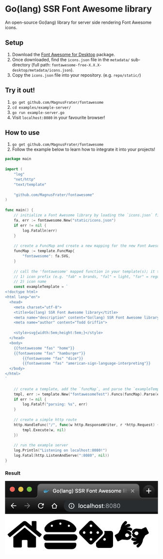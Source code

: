 # Go(lang) SSR Font Awesome library

An open-source Go(lang) library for server side rendering Font Awesome icons.

## Setup

1) Download the [Font Awesome for Desktop](https://fontawesome.com/how-to-use/on-the-desktop/setup/getting-started) package.
2) Once downloaded, find the `icons.json` file in the `metadata/` sub-directory (full path: `fontawesome-free-X.X.X-desktop/metadata/icons.json`).
3) Copy the `icons.json` file into your repository. (e.g. `repo/static/`)

## Try it out!

1) `go get github.com/MagnusFrater/fontawesome`
2) `cd examples/example-server/`
3) `go run example-server.go`
4) Visit `localhost:8080` in your favourite browser!

## How to use

1) `go get github.com/MagnusFrater/fontawesome`
2) Follow the example below to learn how to integrate it into your projects!

```go
package main

import (
	"log"
	"net/http"
	"text/template"

	"github.com/MagnusFrater/fontawesome"
)

func main() {
	// initialize a Font Awesome library by loading the `icons.json` file
	fa, err := fontawesome.New("static/icons.json")
	if err != nil {
		log.Fatalln(err)
	}

	// create a FuncMap and create a new mapping for the new Font Awesome library's `SVG` function
	funcMap := template.FuncMap{
		"fontawesome": fa.SVG,
	}

	// call the 'fontawesome' mapped function in your template(s); it takes two parameters:
	// 1) icon prefix (e.g. "fab" = brands, "fal" = light, "far" = regular, "fas" = solid)
	// 2) icon name
	const exampleTemplate = `
<!doctype html>
<html lang="en">
  <head>
    <meta charset="utf-8">
    <title>Go(lang) SSR Font Awesome library</title>
    <meta name="description" content="Go(lang) SSR Font Awesome library">
	<meta name="author" content="Todd Griffin">

    <style>svg{width:5em;height:5em;}</style>
  </head>
  <body>
    {{fontawesome "fas" "home"}}
    {{fontawesome "fas" "hamburger"}}
		{{fontawesome "fas" "dice"}}
		{{fontawesome "fas" "american-sign-language-interpreting"}}
  </body>
</html>
`

	// create a template, add the `funcMap`, and parse the `exampleTemplate`
	tmpl, err := template.New("fontawesomeTest").Funcs(funcMap).Parse(exampleTemplate)
	if err != nil {
		log.Fatalf("parsing: %s", err)
	}

	// create a simple http route
	http.HandleFunc("/", func(w http.ResponseWriter, r *http.Request) {
		tmpl.Execute(w, nil)
	})

	// run the example server
	log.Println("Listening on localhost:8080!")
	log.Fatal(http.ListenAndServe(":8080", nil))
}
```

### Result

![Example Server Result](/assets/example-server-result.png?raw=true "Example Server Result")
